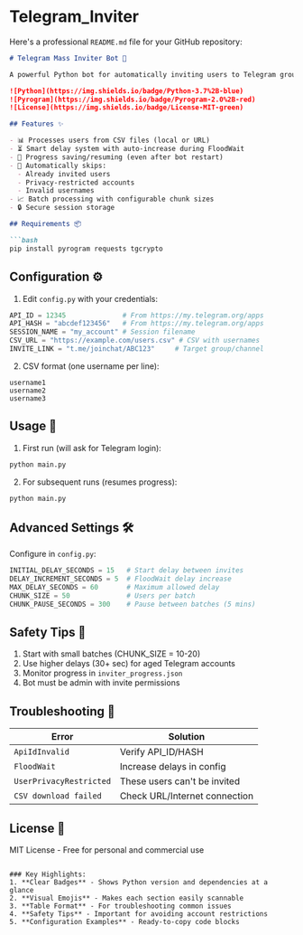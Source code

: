 # Telegram_Inviter
Here's a professional `README.md` file for your GitHub repository:

```markdown
# Telegram Mass Inviter Bot 🤖

A powerful Python bot for automatically inviting users to Telegram groups/channels from a CSV list. Handles flood control, preserves progress, and skips already invited users.

![Python](https://img.shields.io/badge/Python-3.7%2B-blue)
![Pyrogram](https://img.shields.io/badge/Pyrogram-2.0%2B-red)
![License](https://img.shields.io/badge/License-MIT-green)

## Features ✨

- 📊 Processes users from CSV files (local or URL)
- ⏳ Smart delay system with auto-increase during FloodWait
- 💾 Progress saving/resuming (even after bot restart)
- 🚫 Automatically skips:
  - Already invited users
  - Privacy-restricted accounts
  - Invalid usernames
- 📈 Batch processing with configurable chunk sizes
- 🔒 Secure session storage

## Requirements 📦

```bash
pip install pyrogram requests tgcrypto
```

## Configuration ⚙️

1. Edit `config.py` with your credentials:
```python
API_ID = 12345              # From https://my.telegram.org/apps
API_HASH = "abcdef123456"   # From https://my.telegram.org/apps
SESSION_NAME = "my_account" # Session filename
CSV_URL = "https://example.com/users.csv" # CSV with usernames
INVITE_LINK = "t.me/joinchat/ABC123"     # Target group/channel
```

2. CSV format (one username per line):
```
username1
username2
username3
```

## Usage 🚀

1. First run (will ask for Telegram login):
```bash
python main.py
```

2. For subsequent runs (resumes progress):
```bash
python main.py
```

## Advanced Settings 🛠

Configure in `config.py`:
```python
INITIAL_DELAY_SECONDS = 15   # Start delay between invites
DELAY_INCREMENT_SECONDS = 5  # FloodWait delay increase
MAX_DELAY_SECONDS = 60       # Maximum allowed delay
CHUNK_SIZE = 50              # Users per batch
CHUNK_PAUSE_SECONDS = 300    # Pause between batches (5 mins)
```

## Safety Tips 🔐

1. Start with small batches (CHUNK_SIZE = 10-20)
2. Use higher delays (30+ sec) for aged Telegram accounts
3. Monitor progress in `inviter_progress.json`
4. Bot must be admin with invite permissions

## Troubleshooting 🐛

| Error | Solution |
|-------|----------|
| `ApiIdInvalid` | Verify API_ID/HASH |
| `FloodWait` | Increase delays in config |
| `UserPrivacyRestricted` | These users can't be invited |
| `CSV download failed` | Check URL/Internet connection |

## License 📄
MIT License - Free for personal and commercial use

```

### Key Highlights:
1. **Clear Badges** - Shows Python version and dependencies at a glance
2. **Visual Emojis** - Makes each section easily scannable
3. **Table Format** - For troubleshooting common issues
4. **Safety Tips** - Important for avoiding account restrictions
5. **Configuration Examples** - Ready-to-copy code blocks

